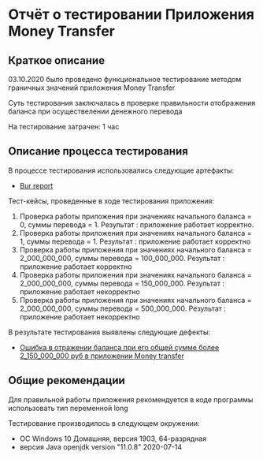 # **Отчёт о тестировании Приложения  Money Transfer**

## Краткое описание

03.10.2020 было проведено функциональное тестирование методом граничных значений приложения Money Transfer

Суть тестирования заключалась в проверке правильности отображения баланса при осуществелении денежного перевода

На тестирование затрачен: 1 час

## Описание процесса тестирования

В процессе тестирования использовались следующие артефакты:
* [Bur report](https://github.com/Natalya-Ryabaya/homework_java2.1/issues/1)


Тест-кейсы, проведенные в ходе тестирования приложения:
1. Проверка работы приложения при значениях начального баланса = 0, суммы перевода = 1. Результат : приложение работает корректно.
1. Проверка работы приложения при значениях начального баланса = 1, суммы перевода = 1. Результат : приложение работает корректно
1. Проверка работы приложения при значениях начального баланса = 2_000_000_000, суммы перевода = 100_000_000. Результат : приложение работает корректно
1. Проверка работы приложения при значениях начального баланса = 2_000_000_000, суммы перевода = 150_000_000. Результат : приложение работает некорректно
1. Проверка работы приложения при значениях начального баланса = 2_000_000_000, суммы перевода = 500_000_000. Результат : приложение работает некорректно

В результате тестирования выявлены следующие дефекты:
* [Ошибка в отражении баланса при его общей сумме более 2_150_000_000 руб в приложении Money transfer](https://github.com/Natalya-Ryabaya/homework_java2.1/issues/1)


## Общие рекомендации

Для правильной работы приложения рекомендуется в коде программы использовать тип переменной long

Тестирование производилось в следующем окружении:
* ОС Windows 10 Домашняя, версия 1903, 64-разрядная 
* версия Java openjdk version "11.0.8" 2020-07-14